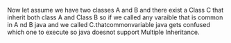 Now let assume we have two classes A and B and there exist a Class C that inherit both class A and Class B so if we called any varaible that is common in  A nd B java and we called C.thatcommonvariable java gets confused which one to execute so java doesnot support Multiple Inheritance.
